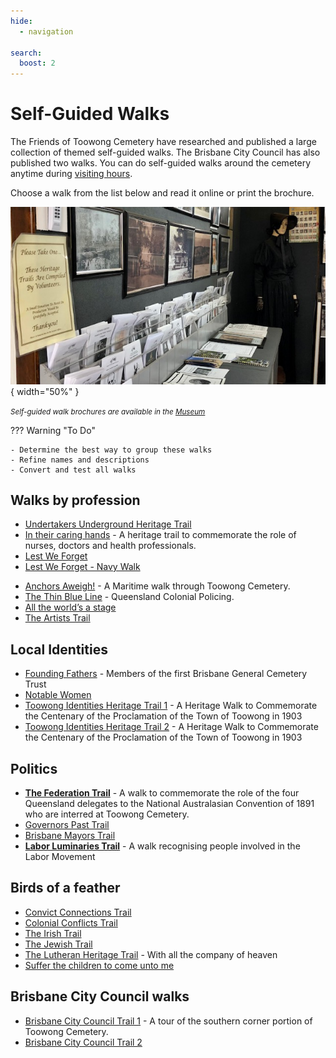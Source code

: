 ```yaml
---
hide:
  - navigation

search:
  boost: 2  
---
```


# Self-Guided Walks

The Friends of Toowong Cemetery have researched and published a large collection of themed self-guided walks. The Brisbane City Council has also published two walks. You can do self-guided walks around the cemetery anytime during [visiting hours](https://www.brisbane.qld.gov.au/community-and-safety/community-support/cemeteries/toowong-cemetery#visiting-hours).

Choose a walk from the list below and read it online or print the brochure.

![](../assets/self-guided-walk-brochures.jpg){ width="50%" } 

*<small>Self-guided walk brochures are available in the [Museum](../cemetery/museum.md)</small>*

??? Warning "To Do" 

    - Determine the best way to group these walks
    - Refine names and descriptions
    - Convert and test all walks 

## Walks by profession

- [Undertakers Underground Heritage Trail](undertakers-underground.md) 
- [In their caring hands](in-their-caring-hands.md) - A heritage trail to commemorate the role of nurses, doctors and health professionals. <!-- Hilda Maclean -->
- [Lest We Forget](lest-we-forget.md) 
- [Lest We Forget - Navy Walk](lest-we-forget-navy.md) 
<!-- - [Toowong Cemetery Rememberance Walk](rememberance-walk.md) - explore the lives of Queensland's volunteer troops and take a moment to reflect on the service and sacrifice for which the Anzac Legend is known. -->
- [Anchors Aweigh!](anchors-aweigh.md) - A Maritime walk through Toowong Cemetery.  <!-- Hilda Maclean -->
- [The Thin Blue Line](thin-blue-line.md) - Queensland Colonial Policing.
- [All the world’s a stage](all-the-worlds-a-stage.md) 
- [The Artists Trail](artists.md) 

## Local Identities

- [Founding Fathers](founding-fathers.md) - Members of the first Brisbane General Cemetery Trust
- [Notable Women](notable-women.md) 
- [Toowong Identities Heritage Trail 1](toowong-identities-a.md) - A Heritage Walk to Commemorate the Centenary of the Proclamation of the Town of Toowong in 1903
- [Toowong Identities Heritage Trail 2](toowong-identities-b.md) - A Heritage Walk to Commemorate the Centenary of the Proclamation of the Town of Toowong in 1903

## Politics

- **[The Federation Trail](federation-trail.md)** - A walk to commemorate the role of the four Queensland delegates to the National Australasian Convention of 1891 who are interred at Toowong Cemetery.
- [Governors Past Trail](governors-past.md)
- [Brisbane Mayors Trail](brisbane-mayors.md) 
- **[Labor Luminaries Trail](labor-luminaries.md)** - A walk recognising people involved in the Labor Movement <!-- Hilda Maclean -->

## Birds of a feather 

- [Convict Connections Trail](convict-connections.md) 
- [Colonial Conflicts Trail](colonial-conflicts.md) 
- [The Irish Trail](irish-trail.md) 
- [The Jewish Trail](jewish-trail.md) 
- [The Lutheran Heritage Trail](lutheran-trail.md) - With all the company of heaven
- [Suffer the children to come unto me](suffer-the-children.md) 

## Brisbane City Council walks

- [Brisbane City Council Trail 1](bcc-walk-1.md) - A tour of the southern corner portion of Toowong Cemetery.
- [Brisbane City Council Trail 2](bcc-walk-2.md)
